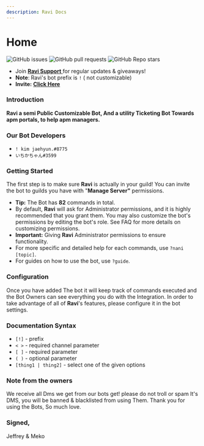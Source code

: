 ```yaml
---
description: Ravi Docs
---
```


# Home

![GitHub issues](https://img.shields.io/github/issues/Jeffreyz1129/ravibot.website.api?style=for-the-badge) ![GitHub pull requests](https://img.shields.io/github/issues-pr/Jeffreyz1129/ravibot.website.api?style=for-the-badge) ![GitHub Repo stars](https://img.shields.io/github/stars/Jeffreyz1129/ravibot.website.api?style=for-the-badge)

* Join [**Ravi Support** ](https://discord.gg/gv2vjKqZP7)for regular updates & giveaways!
* **Note**: Ravi's bot prefix is `!` ( not customizable)
* **Invite:** [**Click Here**](https://discord.com/oauth2/authorize?client\_id=809561873040146461\&scope=bot\&permissions=2147483647)

### Introduction

**Ravi a semi Public Customizable Bot, And a utility Ticketing Bot Towards apm portals, to help apm managers.**

### Our Bot Developers

* `! kim jaehyun.#8775`
* `いちかちゃん#3599`

### Getting Started

The first step is to make sure **Ravi** is actually in your guild! You can invite the bot to guilds you have with "**Manage Server"** permissions.

* **Tip:** The Bot has **82** commands in total.
* By default, **Ravi** will ask for Administrator permissions, and it is highly recommended that you grant them. You may also customize the bot's permissions by editing the bot's role. See FAQ for more details on customizing permissions.
* **Important:** Giving **Ravi** Administrator permissions to ensure functionality.
* For more specific and detailed help for each commands, use `?nani [topic]`.&#x20;
* For guides on how to use the bot, use `?guide`.

### Configuration

Once you have added The bot it will keep track of commands executed and the Bot Owners can see everything you do with the Integration. In order to take advantage of all of **Ravi**'s features, please configure it in the bot settings.

### Documentation Syntax

* `[!]` - prefix
* `< >` - required channel parameter
* `[ ]` - required parameter
* `( )` - optional parameter
* `[thing1 | thing2]` - select one of the given options

### Note from the owners

We receive all Dms we get from our bots get! please do not troll or spam It's DMS, you will be banned & blacklisted from using Them. Thank you for using the Bots, So much love.

### Signed,

Jeffrey & Meko
